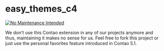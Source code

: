 easy_themes_c4
==============

[![No Maintenance Intended](http://unmaintained.tech/badge.svg)](http://unmaintained.tech/)

We don't use this Contao extension in any of our projects anymore and thus, maintaining it makes no sense for us.
Feel free to fork this project or just use the personal favorites feature introduced in Contao 5.1.
